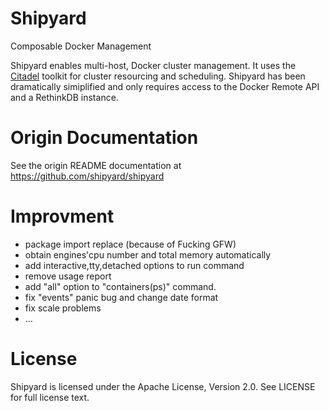 # Shipyard 
Composable Docker Management

Shipyard enables multi-host, Docker cluster management.  It uses the [Citadel](https://github.com/citadel/citadel) toolkit for cluster resourcing and scheduling.  Shipyard has been dramatically simiplified and only requires access to the Docker Remote API and a RethinkDB instance.

# Origin  Documentation
See the origin README documentation at https://github.com/shipyard/shipyard

# Improvment

* package import replace (because of Fucking GFW)
* obtain engines'cpu number and total memory automatically
* add interactive,tty,detached options to run command
* remove usage report
* add "all" option to "containers(ps)" command.
* fix "events" panic bug and change date format
* fix scale problems
* ...

# License
Shipyard is licensed under the Apache License, Version 2.0. See LICENSE for full license text.
